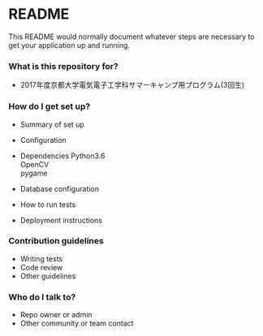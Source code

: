 # README #

This README would normally document whatever steps are necessary to get your application up and running.

### What is this repository for? ###

* 2017年度京都大学電気電子工学科サマーキャンプ用プログラム(3回生)

### How do I get set up? ###

* Summary of set up
* Configuration
* Dependencies
Python3.6  
OpenCV  
pygame  

* Database configuration
* How to run tests

* Deployment instructions

### Contribution guidelines ###

* Writing tests
* Code review
* Other guidelines

### Who do I talk to? ###

* Repo owner or admin
* Other community or team contact
